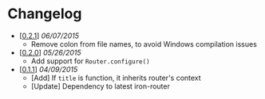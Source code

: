 Changelog
======

 - [[0.2.1](https://github.com/VeliovGroup/Meteor-iron-router-title/releases/tag/v0.2.1)] *06/07/2015*
   - Remove colon from file names, to avoid Windows compilation issues
 - [[0.2.0](https://github.com/VeliovGroup/Meteor-iron-router-title/releases/tag/v0.2.0)] *05/26/2015*
   - Add support for `Router.configure()`
 - [[0.1.1](https://github.com/VeliovGroup/Meteor-iron-router-title/releases/tag/v0.1.1)] *04/09/2015*
   - [Add] If `title` is function, it inherits router's context
   - [Update] Dependency to latest iron-router